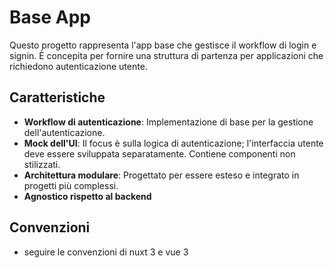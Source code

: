 # Base App

Questo progetto rappresenta l'app base che gestisce il workflow di login e signin. È concepita per fornire una struttura di partenza per applicazioni che richiedono autenticazione utente.

## Caratteristiche

- **Workflow di autenticazione**: Implementazione di base per la gestione dell'autenticazione.
- **Mock dell'UI**: Il focus è sulla logica di autenticazione; l'interfaccia utente deve essere sviluppata separatamente. Contiene componenti non stilizzati.
- **Architettura modulare**: Progettato per essere esteso e integrato in progetti più complessi.
- **Agnostico rispetto al backend**

## Convenzioni

- seguire le convenzioni di nuxt 3 e vue 3
